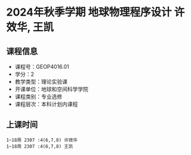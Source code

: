 # 2024年秋季学期 地球物理程序设计 许效华, 王凯






## 课程信息

- 课程号：GEOP4016.01
- 学分：2
- 教学类型：理论实验课
- 开课单位：地球和空间科学学院
- 课程类别：专业选修
- 课程层次：本科计划内课程

## 上课时间

```
1~18周 2307 :4(6,7,8) 许效华
1~18周 2307 :4(6,7,8) 王凯
```

